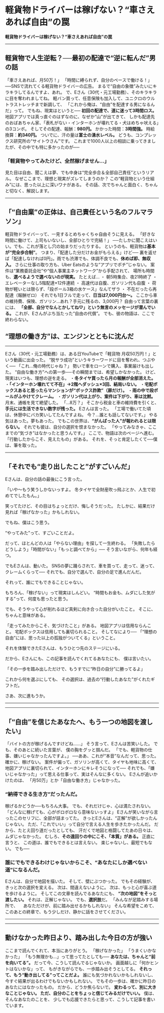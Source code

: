 # 軽貨物ドライバーは稼げない？“車さえあれば自由”の罠
<!-- gdoc_url:  https://docs.google.com/document/d/1GB-mqqJAuUJ5Js4LW6kV87bKT1Zooz2L6-ossBDRNq4/edit?usp=sharing -->

**軽貨物ドライバーは稼げない？“車さえあれば自由”の罠**
****
## 軽貨物で人生逆転？──最初の配達で“逆に転んだ”男の話 
「車さえあれば、月50万！」  「時間に縛られず、自分のペースで働ける！」  ──SNSで流れてくる軽貨物ドライバーの広告。  まるで“自由の象徴”みたいにキラキラしてるんですよ、あれ。 
で、Eさん（30代・元工場勤務）、そのキラキラに目を奪われましてね。  軽バン買って、任意保険も加入して、ユニクロのウルトラストレッチまで新調して、  「これから俺は、“自由”を配達する男になるんだ」って。 
でもね、現実はというと──  **初回の配達で、道に迷って3時間ロス。** 地図アプリでは真っ直ぐのはずなのに、なぜか“山”が出てきて、  しかも配達先のおばあちゃん家、「表札がない・インターホンが壊れてる・犬はめちゃ吠える」の3コンボ。 
そしてその配達、報酬：**980円。** かかった時間：**3時間強。** 時給換算：**約340円。** ついでに、汗の量は**富士の湧水レベル。**
どうも、コンプレックス研究所の“サイトウさん”です。  これまで1000人以上の相談に乗ってきましたが、その中でも特に多かったのが── 
### 「軽貨物やってみたけど、全然稼げません…」 
見た目は自由、聞こえは夢、でも中身は“完全歩合＆全部自己責任”というリアル。  なぜここまで、理想と現実がズレてしまうのか？ 
この“軽貨物という仕組み”には、思った以上に深いワナがある。  その話、次でちゃんと面白く、ちゃんと切なく、解説します。 
****
## 「“自由業”の正体は、自己責任という名のフルマラソン」 
軽貨物ドライバーって、一見するとめちゃくちゃ自由そうに見える。  「好きな時間に働けて、上司もいないし、全部ひとりで完結！」  ──たしかに聞こえはいい。でも、これが落とし穴の始まりだったりする。 
というのも、軽貨物は**基本が“完全歩合制”**。  つまり、「配達した分だけお金がもらえる」けど──  裏を返せば「配達しなければ0円」。雨でも渋滞でも、体調不良でも、**休めば即、無収入。**
さらに仕事の取り方も、Uber Eatsのような“アプリでポチ”じゃない。  案件は“業務委託会社”や“個人事業主ネットワーク”から手配されて、  場所も時間も、**選べるようで選べないのが現実。**
たとえば… 
・ 朝5時集合、夜21時終了
・ エレベーターなし5階配達×12件連続
・ 高速代は自腹、ガソリン代も自腹
・ 荷物が軽いとは限らず、「段ボール3箱の水ケース」なんてザラ
・ 不在だったら再配達（報酬ゼロ）
それでも1日フルで走って、**日当は7,000円台〜。** ここから車の維持費、保険、ガソリン…あれ？手元に残るの、3,000円？ 
自由って言葉の裏には、  **「全部、自分でなんとかしてね♡」という無言のメッセージが潜んでいる。**
これが、Eさんがぶち当たった“自由の代償”。  でも、彼の物語は、ここで終わらない。 

## “理想の働き方”は、エンジンとともに沈んだ 
****
Eさん（30代・元工場勤務）は、ある日YouTubeで「軽貨物 月収50万円！」という動画に出会った。  “脱サラ成功”というキラーワードに目を奪われ、つぶやく──  「これ…俺の時代じゃね？」 
勢いで車をローンで購入、事業届けも出した。  “自由な働き方”への第一歩──その瞬間までは、希望しかなかった。 
けど、現実はいつも、理想の逆を走る。 
・**冬タイヤ買ったら月の報酬が全部消えた。** ・**「インターホン壊れてて不在」→2階へダッシュ×3回、結局いない。** ・**宅配ボックスあると思ったらマンションが“ボックス詐欺”（扉だけ）。** ・**雨の中で段ボールがふやけてクレーム。** ・**ガソリン代は上がり、案件は下がり、車は沈黙。**
月末、通帳を見て絶望した。  「…8万？」  そこから税金と車の維持費を引くと、**手元には生活できない数字が残った。**
Eさんは言った。  「工場で働いてた頃は、休憩中にバカ笑いしてたんですよね。  今？…誰とも話してないです。」 
やる気はあった。夢もあった。  でもこの世界は、**“がんばった人”が報われるとは限らない。**
それでも彼は、自分の選択を恨まなかった。  「やってみなきゃ、ここまでの“気づき”はなかったと思うんです。」 
ここで、物語は次のページへ進む。  「行動したからこそ、見えたもの」がある。  それを、そっと肯定したくて──僕は、筆を取った。 

****
## 「それでも“走り出したこと”がすごいんだ」 

Eさんは、自分の話の最後にこう言った。 

「いや〜もう笑うしかないっすよ。 
冬タイヤで全財産吹っ飛ぶとか、人生で初めてでしたもん。」 

笑ってたけど、その目はちょっとだけ、悔しそうだった。 
たしかに、結果だけ見れば「稼げなかった」かもしれない。 

でもね、僕はこう思う。 

“やってみた”って、すごいことだよ。 

だって、ほとんどの人は「やらない理由」を探して一生終わる。 
「失敗したらどうしよう」「時間がない」「もっと調べてから」── 
そう言いながら、何年も経つ。 

でもEさんは、動いた。 
SNSの夢に踊らされて、車を買って、走って、迷って、クレームくらって── 
それでも、自分で選んで、自分の足で進んだんだ。 

それって、誰にでもできることじゃない。 

もちろん、「稼げない」って現実はしんどい。 
“時間もお金も、ムダにした気がする”って、何度も思ったと思う。 

でも、そうやって心が削れるほど真剣に向き合った自分がいたこと。 
そこに、ちゃんと意味がある。 

「走ってみたからこそ、気づけたこと」がある。 
地図アプリは信用ならんこと。 
宅配ボックスは信用しても裏切られること。 
そしてなにより── 
「“理想の自由”には、思った以上の孤独がついてくる」ということ。 

それを体験できたEさんは、もうひとつ先のステージにいる。 

だから、Eさんにも、この記事を読んでくれてるあなたにも、 
僕は言いたい。 

「その一歩を踏み出しただけで、もうすでに“昨日の自分”に勝ってるよ」 

これから何を選ぶにしても、 
その選択は、過去の“行動したあなた”がくれたギフトだ。 

さあ、次に進もうか。 
****
****
## 「“自由”を信じたあなたへ、もう一つの地図を渡したい」 

「バイトの方が稼げるんですけどね……」 
そう言って、Eさんは苦笑いした。 
でも、そのあとに続いた言葉が、  僕の胸をグッと掴んだ。 
「でも、軽貨物の仕事、嫌いじゃなかったんですよ。」 
──ああ、これが“本音”なんだって、思った。 
確かに、稼げない。  案件が偏って、ガソリンが高くて、タイヤも地味に高くて、  地図アプリに裏切られて、インターホンにキレそうになって──  それでも、「嫌いじゃなかった」って思える仕事って、実はそんなに多くない。 
Eさんが追いかけたのは、  「月50万」とか「自由な働き方」じゃなかった。 
### “納得できる生き方”だったんだ。 
稼げるかどうか──もちろん大事。  でも、それだけじゃ、心は満たされない。 
「どんなに稼げても、心がボロボロなら意味ないっすよ」  Eさんが笑いながら言ったこのセリフに、全部が詰まってた。 
きっとEさんは、“正解”が欲しかったんじゃない。 
ただ、「これでいい」って自分で言える人生を歩きたかったんだ。 
だから、たとえ回り道だったとしても、  汗だくで地図と格闘してたあの日々は、ムダじゃなかった。 
むしろ、**その遠回りの中にこそ、「本質」がある。**
正直に言うと、  この道は、誰でもできるとは言えない。 
楽じゃないし、最短でもない。  でも── 
### 誰にでもできるわけじゃないからこそ、“あなたにしか選べない道”になるんだ。 
Eさんは、自分で地図を描いた。  そして、壁にぶつかった。 
でもその経験が、きっと次の選択を変える。  次は、間違えないように。  次は、もっと心が喜ぶ道を歩けるように。 
そしてこの文章を読んでるあなたにも、  **“次の地図”をそっと渡したい。**
それは、正解じゃない。  でも、**選択肢**だ。 
「みんなが足踏みする場所で、  　あなただけが、前に踏み出せるかもしれない」 
そんな希望をこめて、  このあとの終章で、もう少しだけ、静かに話をさせてください。 

****
****
## 動けなかった昨日より、踏み出した今日の方が強い 
ここまで読んでくれて、本当にありがとう。 
「稼げなかった」  「うまくいかなかった」  「もう無理かも…」って思ってたとしても── 
**あなたは、ちゃんと“前を向いてる”。**
だって今、こうして読んでるじゃないか。  画面越しに「何かヒントはないかな」って、  もがきながらでも、一歩踏み出そうとしてる。 
**それって、もう“動き出してる”ってことだよ。**
誰にも気づかれないかもしれないし、  今すぐ結果が出るわけでもないかもしれない。  でもその一歩は、確かに昨日のあなたにはなかったもの。 
だから、どうか焦らないで。  **変わるって、別に大きなことじゃない。  ただ、自分のことをちょっと信じてみるだけでいい。**
僕は、そんなあなたのことを、  少しでも応援できたらと思って、こうして記事を書いています。
